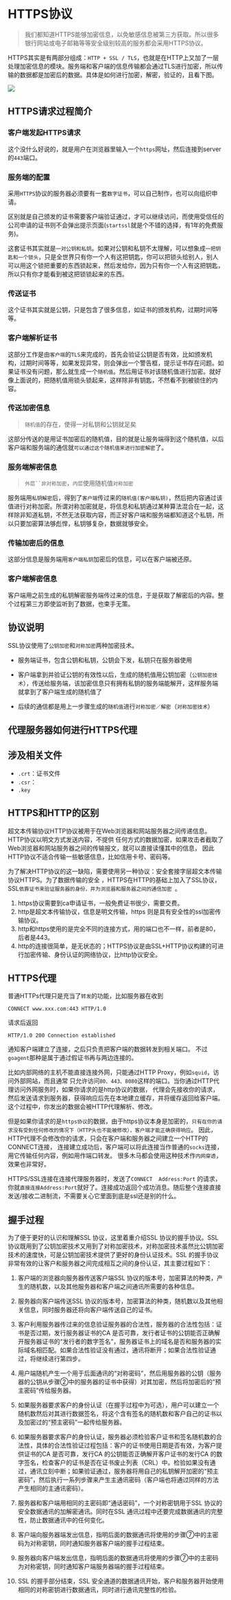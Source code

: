 # HTTPS协议

> 我们都知道HTTPS能够加密信息，以免敏感信息被第三方获取。所以很多银行网站或电子邮箱等等安全级别较高的服务都会采用HTTPS协议。


HTTPS其实是有两部分组成：`HTTP + SSL / TLS`，也就是在HTTP上又加了一层处理加密信息的模块。服务端和客户端的信息传输都会通过TLS进行加密，所以传输的数据都是加密后的数据。具体是如何进行加密，解密，验证的，且看下图。

<img src="./img/https.png">

## HTTPS请求过程简介

### 客户端发起HTTPS请求

这个没什么好说的，就是用户在浏览器里输入一个`https`网址，然后连接到server的`443`端口。

### 服务端的配置

采用`HTTPS`协议的服务器必须要有一套`数字证书`，可以自己制作，也可以向组织申请。

区别就是自己颁发的证书需要客户端验证通过，才可以继续访问，而使用受信任的公司申请的证书则不会弹出提示页面(`startssl`就是个不错的选择，有1年的免费服务)。

这套证书其实就是`一对公钥和私钥`。如果对公钥和私钥不太理解，可以想象成`一把钥匙和一个锁头`，只是全世界只有你一个人有这把钥匙，你可以把锁头给别人，别人可以用这个锁把重要的东西锁起来，然后发给你，因为只有你一个人有这把钥匙，所以只有你才能看到被这把锁锁起来的东西。

### 传送证书

这个证书其实就是公钥，只是包含了很多信息，如证书的颁发机构，过期时间等等。


### 客户端解析证书

这部分工作是由`客户端`的`TLS`来完成的，首先会验证公钥是否有效，比如颁发机构，过期时间等等，如果发现异常，则会弹出一个警告框，提示证书存在问题。如果证书没有问题，那么就生成一个`随机值`。然后用证书对该随机值进行加密。就好像上面说的，把随机值用锁头锁起来，这样除非有钥匙，不然看不到被锁住的内容。

### 传送加密信息

> `随机值`的存在，使得一对私钥和公钥就足矣

这部分传送的是用证书加密后的随机值，目的就是让服务端得到这个随机值，以后客户端和服务端的通信就`可以通过这个随机值来进行加密解密`了。


### 服务端解密信息

> `外层``非对称加密`，`内层`使用随机值`对称加密`

服务端用`私钥解密`后，得到了`客户端`传过来的`随机值(客户端私钥)`，然后把内容通过该值进行对称加密。所谓对称加密就是，将信息和私钥通过某种算法混合在一起，这样除非知道私钥，不然无法获取内容，而正好客户端和服务端都知道这个私钥，所以只要加密算法够彪悍，私钥够复杂，数据就够安全。

### 传输加密后的信息

这部分信息是服务端用`客户端私钥`加密后的信息，可以在客户端被还原。

### 客户端解密信息

客户端用之前生成的私钥解密服务端传过来的信息，于是获取了解密后的内容。整个过程第三方即使监听到了数据，也束手无策。




## 协议说明

SSL协议使用了`公钥加密`和`对称加密`两种加密技术。

* 服务端证书，包含公钥和私钥，公钥会下发，私钥只在服务器使用

* 客户端拿到并验证公钥的有效性以后，生成的随机值用公钥加密（`公钥加密技术`），传送给服务端，该加密信息只有拥有私钥的服务端能解开，这样服务端就拿到了客户端生成的随机值了

* 后续的通信都是用上一步骤生成的`随机值`进行`对称加密／解密`（`对称加密技术`）



## 代理服务器如何进行HTTPS代理


## 涉及相关文件

* `.crt`：证书文件
* `.csr`：
* `.key`



## HTTPS和HTTP的区别

超文本传输协议HTTP协议被用于在Web浏览器和网站服务器之间传递信息。HTTP协议以明文方式发送内容，不提供
任何方式的数据加密，如果攻击者截取了Web浏览器和网站服务器之间的传输报文，就可以直接读懂其中的信息，
因此HTTP协议不适合传输一些敏感信息，比如信用卡号、密码等。

为了解决HTTP协议的这一缺陷，需要使用另一种协议：安全套接字层超文本传输协议HTTPS。为了数据传输的安全
，HTTPS在HTTP的基础上加入了SSL协议，SSL`依靠证书来验证服务器的身份，并为浏览器和服务器之间的通信加密
`。

1. https协议需要到ca申请证书，一般免费证书很少，需要交费。
2. http是超文本传输协议，信息是明文传输，https 则是具有安全性的ssl加密传输协议。
3. http和https使用的是完全不同的连接方式，用的端口也不一样，前者是80，后者是443。
4. http的连接很简单，是无状态的；HTTPS协议是由SSL+HTTP协议构建的可进行加密传输、身份认证的网络协议，比http协议安全。





## HTTPS代理

普通HTTPs代理只是充当了`转发`的功能，比如服务器在收到

    CONNECT www.xxx.com:443 HTTP/1.0

请求后返回   

    HTTP/1.0 200 Connection established

通知客户端建立了连接，之后只负责把客户端的数据转发到相关端口。
不过`goagent`那种是属于通过假证书再与两边连接的。 

比如内部网络的主机不能直接连接外网，只能通过HTTP Proxy，例如`squid`，访问外部网站，而且通常
只允许访问`80、443、8080`这样的端口。当你通过HTTP代理访问外网服务时，如果你请求的是http协议的数据，
代理会先接收你的请求，然后发送请求到服务器，获得响应后先在本地建立缓存，并将缓存返回给客户端。
这个过程中，你发出的数据会被HTTP代理解析、修改。

但是如果你请求的是`https协议`的数据，由于https协议本身是加密的，`只有在你的请求没有受到任何修改的情况下（HTTP头也不能被修改），客户端才能正确获得响应`。
因此，HTTP代理不会修改你的请求，只会在客户端和服务器之间建立一个HTTP的CONNECT连接，
连接建立成功后，客户端可以将此连接当作普通的`socks`连接，用它传输任何内容，例如用作端口转发。
很多木马都会使用这种技术作`内网穿透`，效果也非常好。

HTTPS/SSL连接在连接代理服务器时，发送了`CONNECT  Address:Port` 的请求，你就`直接连接Address:Port`就好了。连接成功返回个成功消息。随后整个连接直接发送/接收二进制流，不需要关心它里面到底是ssl还是别的什么。





## 握手过程

为了便于更好的认识和理解SSL 协议，这里着重介绍SSL 协议的握手协议。SSL 协议既用到了公钥加密技术又用到了对称加密技术，对称加密技术虽然比公钥加密技术的速度快，可是公钥加密技术提供了更好的身份认证技术。SSL 的握手协议非常有效的让客户和服务器之间完成相互之间的身份认证，其主要过程如下：

1. 客户端的浏览器向服务器传送客户端SSL 协议的版本号，加密算法的种类，产生的随机数，以及其他服务器和客户端之间通讯所需要的各种信息。

2. 服务器向客户端传送SSL 协议的版本号，加密算法的种类，随机数以及其他相关信息，同时服务器还将向客户端传送自己的证书。

3. 客户利用服务器传过来的信息验证服务器的合法性，服务器的合法性包括：证书是否过期，发行服务器证书的CA 是否可靠，发行者证书的公钥能否正确解开服务器证书的“发行者的数字签名”，服务器证书上的域名是否和服务器的实际域名相匹配。如果合法性验证没有通过，通讯将断开；如果合法性验证通过，将继续进行第四步。

4. 用户端随机产生一个用于后面通讯的“对称密码”，然后用服务器的公钥（服务器的公钥从步骤②中的服务器的证书中获得）对其加密，然后将加密后的“预主密码”传给服务器。

5. 如果服务器要求客户的身份认证（在握手过程中为可选），用户可以建立一个随机数然后对其进行数据签名，将这个含有签名的随机数和客户自己的证书以及加密过的“预主密码”一起传给服务器。

6. 如果服务器要求客户的身份认证，服务器必须检验客户证书和签名随机数的合法性，具体的合法性验证过程包括：客户的证书使用日期是否有效，为客户提供证书的CA 是否可靠，发行CA 的公钥能否正确解开客户证书的发行CA 的数字签名，检查客户的证书是否在证书废止列表（CRL）中。检验如果没有通过，通讯立刻中断；如果验证通过，服务器将用自己的私钥解开加密的“预主密码”，然后执行一系列步骤来产生主通讯密码（客户端也将通过同样的方法产生相同的主通讯密码）。

7. 服务器和客户端用相同的主密码即“通话密码”，一个对称密钥用于SSL 协议的安全数据通讯的加解密通讯。同时在SSL 通讯过程中还要完成数据通讯的完整性，防止数据通讯中的任何变化。

8. 客户端向服务器端发出信息，指明后面的数据通讯将使用的步骤⑦中的主密码为对称密钥，同时通知服务器客户端的握手过程结束。

9. 服务器向客户端发出信息，指明后面的数据通讯将使用的步骤⑦中的主密码为对称密钥，同时通知客户端服务器端的握手过程结束。

10. SSL 的握手部分结束，SSL 安全通道的数据通讯开始，客户和服务器开始使用相同的对称密钥进行数据通讯，同时进行通讯完整性的检验。

